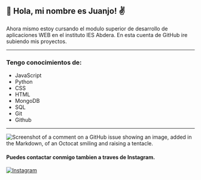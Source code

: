 ## 🙋 Hola, mi nombre es Juanjo! ✌️

Ahora mismo estoy cursando el modulo superior de desarrollo de aplicaciones WEB en el instituto IES Abdera.
En esta cuenta de GitHub ire subiendo mis proyectos. 

____________________________________________________________________________________________________________
### Tengo conocimientos de:
* JavaScript
* Python
* CSS
* HTML
* MongoDB
* SQL
* Git
* Github

  
____________________________________________________________________________________________________________
<picture>
    <source media="(prefers-color-scheme: light)" srcset="https://user-images.githubusercontent.com/25423296/163456779-a8556205-d0a5-45e2-ac17-42d089e3c3f8.png">
</picture>

![Screenshot of a comment on a GitHub issue showing an image, added in the Markdown, of an Octocat smiling and raising a tentacle.](https://myoctocat.com/assets/images/base-octocat.svg)
#### Puedes contactar conmigo tambien a traves de Instagram.
[![Instagram](https://img.shields.io/badge/Instagram-@kuakoze-E4405F?style=for-the-badge&logo=instagram&logoColor=white&labelColor=101010)](https://instagram.com/kuakoze)
<!--
**kuakoze/kuakoze** is a ✨ _special_ ✨ repository because its `README.md` (this file) appears on your GitHub profile.

Here are some ideas to get you started:

- 🔭 I’m currently working on ...
- 🌱 I’m currently learning ...
- 👯 I’m looking to collaborate on ...
- 🤔 I’m looking for help with ...
- 💬 Ask me about ...
- 📫 How to reach me: ...
- 😄 Pronouns: ...
- ⚡ Fun fact: ...
-->
